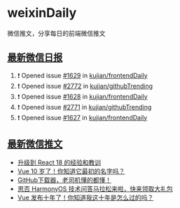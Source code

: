 # weixinDaily
微信推文，分享每日的前端微信推文

## [最新微信日报](https://github.com/kujian/weixinDaily/issues)

<!--START_SECTION:activity-->
1. ❗ Opened issue [#1629](https://github.com/kujian/frontendDaily/issues/1629) in [kujian/frontendDaily](https://github.com/kujian/frontendDaily)
2. ❗ Opened issue [#2772](https://github.com/kujian/githubTrending/issues/2772) in [kujian/githubTrending](https://github.com/kujian/githubTrending)
3. ❗ Opened issue [#1628](https://github.com/kujian/frontendDaily/issues/1628) in [kujian/frontendDaily](https://github.com/kujian/frontendDaily)
4. ❗ Opened issue [#2771](https://github.com/kujian/githubTrending/issues/2771) in [kujian/githubTrending](https://github.com/kujian/githubTrending)
5. ❗ Opened issue [#1627](https://github.com/kujian/frontendDaily/issues/1627) in [kujian/frontendDaily](https://github.com/kujian/frontendDaily)
<!--END_SECTION:activity-->


## [最新微信推文](https://weixin.qdkfweb.cn/)

<!-- BLOG-POST-LIST:START -->
- [升级到 React 18 的经验和教训](https://weixin.qdkfweb.cn/40284.html)
- [Vue 10 岁了！你知道它最初的名字吗？](https://weixin.qdkfweb.cn/40281.html)
- [GitHub下载器，老司机懂的都懂！](https://weixin.qdkfweb.cn/40282.html)
- [思否 HarmonyOS 技术问答马拉松来啦，快来领取大礼包](https://weixin.qdkfweb.cn/40294.html)
- [Vue 发布十年了！你知道我这十年是怎么过的吗？](https://weixin.qdkfweb.cn/40259.html)
<!-- BLOG-POST-LIST:END -->